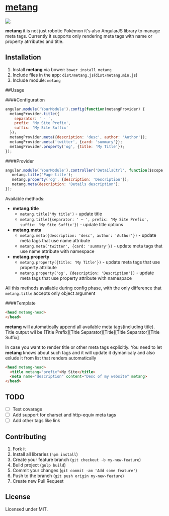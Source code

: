 # [metang](https://github.com/timsly/metang/)

![](http://www.poke-amph.com/heartgoldsoulsilver/sprites/375.png)

**metang** it is not just robotic Pokémon it's also AngularJS library to manage meta tags.
Currently it supports only rendering meta tags with name or property atrributes and title.

## Installation
1. Install **metang** via bower: `bower install metang`
2. Include files in the app: `dist/metang.js`(`dist/metang.min.js`)
3. Include module: `metang`

##Usage

####Configuration

```js
angular.module('YourModule').config(function(metangProvider) {
  metangProvider.title({
    separator: ' - ',
    prefix: 'My Site Prefix',
    suffix: 'My Site Suffix'
  });
  metangProvider.meta({description: 'desc', author: 'Author'});
  metangProvider.meta('twitter', {card: 'summary'});
  metangProvider.property('og', {title: 'My Title'});
});
```

####Provider
```js
angular.module('YourModule').controller('DetailsCtrl', function($scope, metang) {
   metang.title('Page title');
   metang.property('og', {description: 'Description'});
   metang.meta(description: 'Details description');
});
```

Available methods:

* **metang.title**
  * `metang.title('My title')` - update title
  * `metang.title({separator: ' ~ ', prefix: 'My Site Prefix', suffix: 'My Site Suffix'})` - update title options
* **metang.meta**
  * `metang.meta({description: 'desc', author: 'Author'})` - update meta tags that use name attribute
  * `metang.meta('twitter', {card: 'summary'})` - update meta tags that use name attribute with namespace
* **metang.property**
  * `metang.property({title: 'My Title'})` - update meta tags that use property attribute
  * `metang.property('og', {description: 'Description'})` - update meta tags that use property attribute with namespace

All this methods available during config phase, with the only difference that `metang.title` accepts only object argument

####Template
```html
<head metang-head>
</head>
```

**metang** will automatically append all available meta tags(including title).
Title output wil be [Title Prefix][Title Separator][Title][Title Separator][Title Suffix]

In case you want to render title or other meta tags explicitly. You need to let **metang** knows about such tags and it will
update it dymanicaly and also exlude it from list that renders automatically
```html
<head metang-head>
  <title metang="prefix">My Site</title>
  <meta name="description" content="Desc of my website" metang>
</head>
```

## TODO

- [ ] Test covarage
- [ ] Add support for charset and http-equiv meta tags
- [ ] Add other tags like link

## Contributing

1. Fork it
2. Install all libraries (`npm install`)
3. Create your feature branch (`git checkout -b my-new-feature`)
4. Build project (`gulp build`)
5. Commit your changes (`git commit -am 'Add some feature'`)
6. Push to the branch (`git push origin my-new-feature`)
7. Create new Pull Request

## License

Licensed under MIT.
